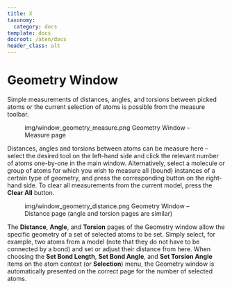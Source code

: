 ```yaml
---
title: X
taxonomy:
  category: docs
template: docs
docroot: /aten/docs
header_class: alt
---
```



# Geometry Window

Simple measurements of distances, angles, and torsions between picked atoms or the current selection of atoms is possible from the measure toolbar.

<figure>
  <image>img/window_geometry_measure.png</image>
  <caption>Geometry Window – Measure page</caption>
</figure>

Distances, angles and torsions between atoms can be measure here – select the desired tool on the left-hand side and click the relevant number of atoms one-by-one in the main window. Alternatively, select a molecule or group of atoms for which you wish to measure all (bound) instances of a certain type of geometry, and press the corresponding button on the right-hand side. To clear all measurements from the current model, press the **Clear All** button.

<figure>
  <image>img/window_geometry_distance.png</image>
  <caption>Geometry Window – Distance page (angle and torsion pages are similar)</caption>
</figure>

The **Distance**, **Angle**, and **Torsion** pages of the Geometry window allow the specific geometry of a set of selected atoms to be set. Simply select, for example, two atoms from a model (note that they do not have to be connected by a bond) and set or adjust their distance from here. When choosing the **Set Bond Length**, **Set Bond Angle**, and **Set Torsion Angle** items on the atom context (or **Selection**) menu, the Geometry window is automatically presented on the correct page for the number of selected atoms.


